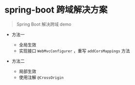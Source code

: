 # spring-boot 跨域解决方案

> Spring Boot 解决跨域 demo

- 方法一
    - 全局生效
    - 实现接口 `WebMvcConfigurer` ，重写 `addCorsMappings` 方法

- 方法二
    - 局部生效
    - 使用注解 `@CrossOrigin`